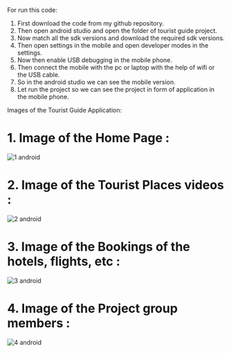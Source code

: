 For run this code:

1. First download the code from my github repository.
2. Then open android studio and open the folder of tourist guide project.
3. Now match all the sdk versions and download the required sdk versions.
4. Then open settings in the mobile and open developer modes in the settings.
5. Now then enable USB debugging in the mobile phone.
6. Then connect the mobile with the pc or laptop with the help of wifi or the USB cable.
7. So in the android studio we can see the mobile version.
8. Let run the project so we can see the project in form of application in the mobile phone.


Images of the Tourist Guide Application:

# 1. Image of the Home Page :
    
   ![1 android ](https://github.com/KavanKumarpatel/Tourist-Guide-application/assets/102536246/0b4401ee-3091-4c7a-933f-2676cff054ef)

# 2. Image of the Tourist Places videos :
   
   ![2 android](https://github.com/KavanKumarpatel/Tourist-Guide-application/assets/102536246/5eb924af-f637-409b-a5aa-3b00d51ecae8)

# 3. Image of the Bookings of the hotels, flights, etc :
   
![3 android](https://github.com/KavanKumarpatel/Tourist-Guide-application/assets/102536246/d5a9c754-d8dc-470c-a0c3-e21939955bd7)

# 4. Image of the Project group members :
   ![4 android ](https://github.com/KavanKumarpatel/Tourist-Guide-application/assets/102536246/9ef08944-bd6f-4071-8d60-d824e8ec40fb)

  



